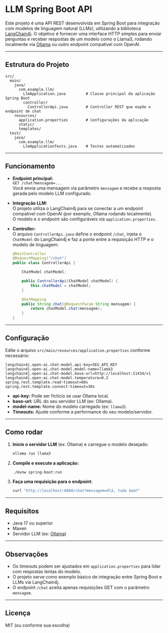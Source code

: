# LLM Spring Boot API

Este projeto é uma API REST desenvolvida em Spring Boot para integração com modelos de linguagem natural (LLMs), utilizando a biblioteca [LangChain4j](https://github.com/langchain4j/langchain4j). O objetivo é fornecer uma interface HTTP simples para enviar perguntas e receber respostas de um modelo como o Llama3, rodando localmente via [Ollama](https://ollama.com/) ou outro endpoint compatível com OpenAI.

---

## Estrutura do Projeto

```
src/
  main/
    java/
      com.example.llm/
        LlmApplication.java         # Classe principal da aplicação Spring Boot
        controller/
          ControllerApi.java        # Controller REST que expõe o endpoint de chat
    resources/
      application.properties        # Configurações da aplicação
      static/
      templates/
  test/
    java/
      com.example.llm/
        LlmApplicationTests.java    # Testes automatizados
```

---

## Funcionamento

- **Endpoint principal:**  
  `GET /chat?mensagem=...`  
  Você envia uma mensagem via parâmetro `mensagem` e recebe a resposta gerada pelo modelo LLM configurado.

- **Integração LLM:**  
  O projeto utiliza o LangChain4j para se conectar a um endpoint compatível com OpenAI (por exemplo, Ollama rodando localmente).  
  O modelo e o endpoint são configuráveis via `application.properties`.

- **Controller:**  
  O arquivo `ControllerApi.java` define o endpoint `/chat`, injeta o `ChatModel` do LangChain4j e faz a ponte entre a requisição HTTP e o modelo de linguagem:

  ```java
  @RestController
  @RequestMapping("/chat")
  public class ControllerApi {

      ChatModel chatModel;

      public ControllerApi(ChatModel chatModel) {
          this.chatModel = chatModel;
      }

      @GetMapping
      public String chat(@RequestParam String mensagem) {
          return chatModel.chat(mensagem);
      }
  }
  ```

---

## Configuração

Edite o arquivo `src/main/resources/application.properties` conforme necessário:

```properties
langchain4j.open-ai.chat-model.api-key=SEU_API_KEY
langchain4j.open-ai.chat-model.model-name=llama3
langchain4j.open-ai.chat-model.base-url=http://localhost:11434/v1
langchain4j.open-ai.chat-model.temperature=0.2
spring.rest.template.read-timeout=60s
spring.rest.template.connect-timeout=30s
```

- **api-key:** Pode ser fictício se usar Ollama local.
- **base-url:** URL do seu servidor LLM (ex: Ollama).
- **model-name:** Nome do modelo carregado (ex: `llama3`).
- **Timeouts:** Ajuste conforme a performance do seu modelo/servidor.

---

## Como rodar

1. **Inicie o servidor LLM** (ex: Ollama) e carregue o modelo desejado:
   ```sh
   ollama run llama3
   ```
2. **Compile e execute a aplicação:**
   ```sh
   ./mvnw spring-boot:run
   ```
3. **Faça uma requisição para o endpoint:**
   ```sh
   curl "http://localhost:8080/chat?mensagem=Olá, tudo bem?"
   ```

---

## Requisitos

- Java 17 ou superior
- Maven
- Servidor LLM (ex: [Ollama](https://ollama.com/))

---

## Observações

- Os timeouts podem ser ajustados em `application.properties` para lidar com respostas lentas do modelo.
- O projeto serve como exemplo básico de integração entre Spring Boot e LLMs via LangChain4j.
- O endpoint `/chat` aceita apenas requisições GET com o parâmetro `mensagem`.

---

## Licença

MIT (ou conforme sua escolha)

